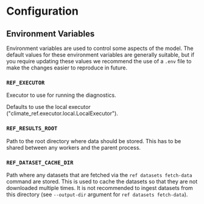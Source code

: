 # Configuration

## Environment Variables

Environment variables are used to control some aspects of the model.
The default values for these environment variables are generally suitable,
but if you require updating these values we recommend the use of a `.env` file
to make the changes easier to reproduce in future.

### `REF_EXECUTOR`

Executor to use for running the diagnostics.

Defaults to use the local executor ("climate_ref.executor.local.LocalExecutor").


### `REF_RESULTS_ROOT`

Path to the root directory where data should be stored.
This has to be shared between any workers and the parent
process.


### `REF_DATASET_CACHE_DIR`

Path where any datasets that are fetched via the `ref datasets fetch-data` command are stored.
This is used to cache the datasets so that they are not downloaded multiple times.
It is not recommended to ingest datasets from this directory (see `--output-dir` argument for `ref datasets fetch-data`).
